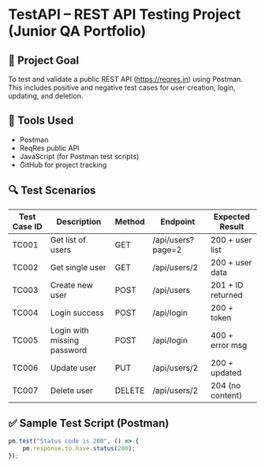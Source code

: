 # TestAPI – REST API Testing Project (Junior QA Portfolio)

## 📌 Project Goal
To test and validate a public REST API (https://reqres.in) using Postman. This includes positive and negative test cases for user creation, login, updating, and deletion.

## 🧰 Tools Used
- Postman
- ReqRes public API
- JavaScript (for Postman test scripts)
- GitHub for project tracking

## 🔍 Test Scenarios

| Test Case ID | Description                        | Method | Endpoint                      | Expected Result |
|--------------|------------------------------------|--------|-------------------------------|------------------|
| TC001        | Get list of users                  | GET    | /api/users?page=2             | 200 + user list  |
| TC002        | Get single user                    | GET    | /api/users/2                  | 200 + user data  |
| TC003        | Create new user                    | POST   | /api/users                    | 201 + ID returned|
| TC004        | Login success                      | POST   | /api/login                    | 200 + token      |
| TC005        | Login with missing password        | POST   | /api/login                    | 400 + error msg  |
| TC006        | Update user                        | PUT    | /api/users/2                  | 200 + updated    |
| TC007        | Delete user                        | DELETE | /api/users/2                  | 204 (no content) |

## ✅ Sample Test Script (Postman)
```javascript
pm.test("Status code is 200", () => {
    pm.response.to.have.status(200);
});
